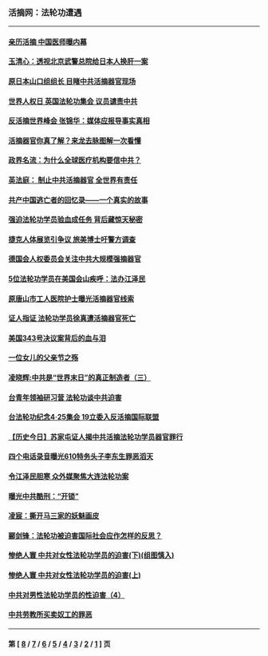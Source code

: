 ### 活摘网：法轮功遭遇
---
#### [亲历活摘 中国医师曝内幕](../../pages/nf5881/n14040389.md?09030430) 
#### [玉清心：透视北京武警总院给日本人换肝一案](../../pages/nf5881/n13771978.md?09030430) 
#### [原日本山口组组长 目睹中共活摘器官现场](../../pages/nf5881/n13767360.md?09030430) 
#### [世界人权日 英国法轮功集会 议员谴责中共](../../pages/nf5881/n13431763.md?09030430) 
#### [反活摘世界峰会 张锦华：媒体应报导事实真相](../../pages/nf5881/n13278502.md?09030430) 
#### [活摘器官你真了解？来龙去脉图解一次看懂](../../pages/nf5881/n13013820.md?09030430) 
#### [政界名流：为什么全球医疗机构要信中共？](../../pages/nf5881/n11945479.md?09030430) 
#### [英法庭： 制止中共活摘器官 全世界有责任](../../pages/nf5881/n11330691.md?09030430) 
#### [共产中国逃亡者的回忆录——一个真实的故事](../../pages/nf5881/n10918649.md?09030430) 
#### [强迫法轮功学员验血成任务 背后藏惊天秘密](../../pages/nf5881/n4252384.md?09030430) 
#### [捷克人体展览引争议 旅美博士吁警方调查](../../pages/nf5881/n9429187.md?09030430) 
#### [德国会人权委员会关注中共大规模强摘器官](../../pages/nf5881/n8418950.md?09030430) 
#### [5位法轮功学员在美国会山疾呼：法办江泽民](../../pages/nf5881/n8101519.md?09030430) 
#### [原唐山市工人医院护士曝光活摘器官线索](../../pages/nf5881/n8076384.md?09030430) 
#### [证人指证 法轮功学员徐真遭活摘器官死亡](../../pages/nf5881/n8042467.md?09030430) 
#### [美国343号决议案背后的血与泪](../../pages/nf5881/n8020684.md?09030430) 
#### [一位女儿的父亲节之殇](../../pages/nf5881/n8014122.md?09030430) 
#### [凌晓辉:中共是“世界末日”的真正制造者（三）](../../pages/nf5881/n4210333.md?09030430) 
#### [台青年领袖研习营 法轮功谈中共迫害](../../pages/nf5881/n4141857.md?09030430) 
#### [台法轮功纪念4‧25集会 19立委入反活摘国际联盟](../../pages/nf5881/n4141821.md?09030430) 
#### [【历史今日】苏家屯证人揭中共活摘法轮功学员器官罪行](../../pages/nf5881/n4135912.md?09030430) 
#### [四个电话录音曝光610特务头子李东生罪恶滔天](../../pages/nf5881/n4040060.md?09030430) 
#### [令江泽民胆寒 众外媒聚焦大连法轮功案](../../pages/nf5881/n3932671.md?09030430) 
#### [曝光中共酷刑：“开锁”](../../pages/nf5881/n3889373.md?09030430) 
#### [凌宸：撕开马三家的妖魅画皮](../../pages/nf5881/n3849369.md?09030430) 
#### [郦剑锋：法轮功被迫害国际社会应作怎样的反思？](../../pages/nf5881/n3824560.md?09030430) 
#### [惨绝人寰 中共对女性法轮功学员的迫害(下)(组图慎入)](../../pages/nf5881/n3816285.md?09030430) 
#### [惨绝人寰 中共对女性法轮功学员的迫害(上)](../../pages/nf5881/n3815374.md?09030430) 
#### [中共对男性法轮功学员的性迫害（4）](../../pages/nf5881/n3769144.md?09030430) 
#### [中共劳教所买卖奴工的罪恶](../../pages/nf5881/n3769378.md?09030430) 

---
#### 第 [ [8](./8.md?09030430) / [7](./7.md?09030430) / [6](./6.md?09030430) / [5](./5.md?09030430) / [4](./4.md?09030430) / [3](./3.md?09030430) / [2](./2.md?09030430) / [1](./1.md?09030430) ] 页
